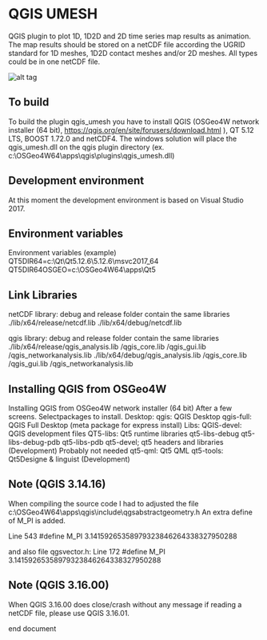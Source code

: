 # QGIS UMESH
QGIS plugin to plot 1D, 1D2D and 2D time series map results as animation. The map results should be stored on a netCDF file according the UGRID standard for 1D meshes, 1D2D contact meshes and/or 2D meshes. All types could be in one netCDF file. 

![alt tag](doc/pictures/oosterschelde_velocity_arrow.png)

## To build
To build the plugin qgis_umesh you have to install QGIS (OSGeo4W network installer (64 bit), https://qgis.org/en/site/forusers/download.html ), QT 5.12 LTS, BOOST 1.72.0 and netCDF4.
The windows solution will place the qgis_umesh.dll on the qgis plugin directory (ex. c:\OSGeo4W64\apps\qgis\plugins\qgis_umesh.dll)

## Development environment
At this moment the development environment is based on Visual Studio 2017.
 
## Environment variables
Environment variables (example)
QT5DIR64=c:\Qt\Qt5.12.6\5.12.6\msvc2017_64\
QT5DIR64OSGEO=c:\OSGeo4W64\apps\Qt5

## Link Libraries
netCDF library:
debug and release folder contain the same libraries
./lib/x64/release/netcdf.lib
./lib/x64/debug/netcdf.lib
              
qgis library:
debug and release folder contain the same libraries
./lib/x64/release/qgis_analysis.lib
                 /qgis_core.lib
                 /qgis_gui.lib
                 /qgis_networkanalysis.lib
./lib/x64/debug/qgis_analysis.lib
               /qgis_core.lib
               /qgis_gui.lib
               /qgis_networkanalysis.lib



## Installing QGIS from OSGeo4W
Installing QGIS from OSGeo4W network installer (64 bit)
After a few screens.
Selectpackages to install.
Desktop:
    qgis: QGIS Desktop
    qgis-full: QGIS Full Desktop (meta package for express install)
Libs: 
    QGIS-devel: QGIS development files
    QT5-libs: Qt5 runtime libraries
    qt5-libs-debug
    qt5-libs-debug-pdb
    qt5-libs-pdb
    qt5-devel; qt5 headers and libraries (Development)
Probably not needed
    qt5-qml: Qt5 QML
    qt5-tools: Qt5Designe & linguist (Development)
            
## Note (QGIS 3.14.16)
When compiling the source code I had to adjusted the file
c:\OSGeo4W64\apps\qgis\include\qgsabstractgeometry.h
An extra define of M_PI is added.

Line 543
#define M_PI 3.14159265358979323846264338327950288

and also file qgsvector.h:
Line 172
#define M_PI 3.14159265358979323846264338327950288

## Note (QGIS 3.16.00)
When QGIS 3.16.00 does close/crash without any message if reading a netCDF file, please use QGIS 3.16.01.
 
end document
          